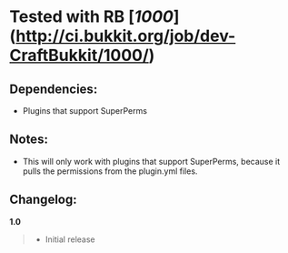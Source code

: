 # Tested with RB [_1000_] (http://ci.bukkit.org/job/dev-CraftBukkit/1000/)
## Dependencies:
-   Plugins that support SuperPerms

## Notes:
-   This will only work with plugins that support SuperPerms, because it pulls the permissions from the plugin.yml files.

## Changelog:

__1.0__

> -   Initial release